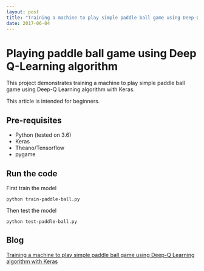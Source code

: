 ```yaml
---
layout: post
title: "Training a machine to play simple paddle ball game using Deep-Q Learning algorithm with Keras"
date: 2017-06-04
---
```


# Playing paddle ball game using Deep Q-Learning algorithm
This project demonstrates training a machine to play simple paddle ball game using Deep-Q Learning algorithm with Keras.

This article is intended for beginners.

## Pre-requisites
* Python (tested on 3.6)
* Keras
* Theano/Tensorflow
* pygame

## Run the code

First train the model

`python train-paddle-ball.py`

Then test the model

`python test-paddle-ball.py`

## Blog
[Training a machine to play simple paddle ball game using Deep-Q Learning algorithm with Keras](https://azhar2205.github.io/paddle-ball-dqlearn/)
